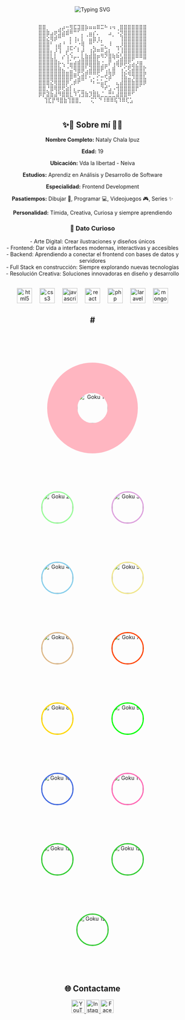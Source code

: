 <div align="center">
  <img src="https://readme-typing-svg.herokuapp.com?font=Fira+Code&size=32&duration=2800&pause=2000&color=38BDF8&center=true&vCenter=true&width=940&lines=Me+presento%2C+mi+nombre+es+Nataly;Un+gusto+en+conocerlos" alt="Typing SVG" />
</div>

</div>

</div>

<br> 
<div align="center">

  <pre>
⣿⣿⡀⠀⠀⣠⡴⢒⣻⣯⣽⣿⡷⠶⠶⠿⠭⠓⠰⠲⢀⣿⣿⣿⣿⣿⣿⣿
⣿⣿⡿⣴⢟⣽⣾⠿⠛⠉⠁⡄⢀⣶⡎⠄⠀⠀⠴⡀⠐⣝⣿⣿⣿⣿⣿⣿
⣿⣿⣮⡻⠟⠉⢀⠀⡇⢸⠆⣇⠀⣶⡿⡸⡄⠀⢀⠀⠀⢸⣿⣿⣿⣿⣿⣿
⣿⣿⣿⠁⢰⣾⠈⢠⡥⡠⡈⢻⠀⠉⣄⠀⣒⣄⠘⠀⢤⢜⣿⣿⣿⣿⣿⣿
⣿⣿⣿⡆⡜⠸⠀⡞⡩⠀⠃⡞⡀⢸⣞⠛⣛⣴⣇⡀⡨⡸⣿⣿⣿⣿⣿⣿
⣿⣿⣿⣧⣇⠀⠎⢸⡘⠖⢂⣧⣿⣿⣿⡟⠙⠊⣿⠻⢛⣵⣿⣿⡿⠛⠛⠿
⣿⣿⣿⣿⣿⡗⢢⠘⣶⣾⣿⣿⡿⣿⣿⣿⣨⣤⠏⢰⢿⡿⢟⣫⣴⣜⣿⡀
⣿⣿⣿⣿⣿⣿⣦⣈⣬⠻⣿⡿⣡⣾⣿⣿⠟⢡⣆⣿⠀⢰⡡⣫⣾⣿⣿⣏
⣿⣿⣿⣿⣿⣿⣿⣿⣿⠿⣣⣾⡏⠍⡉⠕⠤⢞⣽⠋⠀⢸⣯⣙⢻⣿⣿⣏
⣿⣿⣿⣝⢿⣿⣿⡿⢁⡾⠟⠉⠀⠘⠆⠥⣥⡖⠁⠀⣄⣼⣿⣿⣷⣿⣿⡿
⣿⣿⡘⣿⢿⡿⢟⣵⡇⡄⣀⣀⠀⠀⡀⠀⠙⠞⣡⠠⢺⣿⣿⣿⣿⡟⠁⠀
⡿⡟⣽⣷⣼⠻⣿⣿⣇⠹⢡⣻⣷⡹⣿⣧⣈⣀⣛⣃⣼⣿⣿⠿⠋⠀⠀⠀
⢹⣏⡟⠻⣿⣷⢹⣿⣿⡀⠀⠀⢍⠁⠙⠸⠿⠿⢯⠹⠿⢏⣡⠀⠀
  </pre>
</div>


</div>



<h2 align="center">✨🌟 Sobre mí 🌟✨</h2>

<div align="center">

  <p><b>Nombre Completo:</b> Nataly Chala Ipuz</p>
  <p><b>Edad:</b> 19</p>
  <p><b>Ubicación:</b> Vda la libertad - Neiva</p>
  <p><b>Estudios:</b> Aprendiz en Análisis y Desarrollo de Software</p>
  <p><b>Especialidad:</b> Frontend Development</p>
  <p><b>Pasatiempos:</b> Dibujar 🎨, Programar 💻, Videojuegos 🎮, Series ✨</p>
  <p><b>Personalidad:</b> Tímida, Creativa, Curiosa y siempre aprendiendo</p>

  <h3>🚀 Dato Curioso</h3>
  <div align="center">
    - Arte Digital: Crear ilustraciones y diseños únicos <br>
    - Frontend: Dar vida a interfaces modernas, interactivas y accesibles <br>
    - Backend: Aprendiendo a conectar el frontend con bases de datos y servidores <br>
    - Full Stack en construcción: Siempre explorando nuevas tecnologías <br>
    - Resolución Creativa: Soluciones innovadoras en diseño y desarrollo
  </div>
</div>

<!-- Updated tech stack section with better spacing -->
## 

<div align="center">
  <img src="https://cdn.jsdelivr.net/gh/devicons/devicon/icons/html5/html5-original.svg" height="40" alt="html5 logo" />
  <img width="12" />
  <img src="https://cdn.jsdelivr.net/gh/devicons/devicon/icons/css3/css3-original.svg" height="40" alt="css3 logo" />
   <img width="12" />
  <img src="https://cdn.jsdelivr.net/gh/devicons/devicon/icons/javascript/javascript-original.svg" height="40" alt="javascript logo" />
  <img width="12" />
  <img src="https://cdn.jsdelivr.net/gh/devicons/devicon/icons/react/react-original.svg" height="40" alt="react logo" />
  <img width="12" />
   <img src="https://cdn.jsdelivr.net/gh/devicons/devicon/icons/php/php-original.svg" height="40" alt="php logo" />
  <img width="12" />
  <img src="https://cdn.jsdelivr.net/gh/devicons/devicon/icons/laravel/laravel-original.svg" height="40" alt="laravel logo" />
  <img width="12" />
  <img src="https://cdn.jsdelivr.net/gh/devicons/devicon/icons/mongodb/mongodb-original.svg" height="40" alt="mongodb logo" />
</div>



## <h2 align="center"> # </h2>
<div align="center" style="display: flex; justify-content: center; align-items: center; flex-wrap: wrap; gap: 100px; padding: 0 100px; margin: 100px 0;">

  <img src="https://tierragamer.com/wp-content/uploads/2020/06/Goku-Cabello-Dragon-Ball-1.jpg" alt="Goku 1" width="80" height="80" style="border-radius: 50%; border: 80px solid #FFB6C1; object-fit: cover;" />
  <img src="https://tierragamer.com/wp-content/uploads/2020/06/Goku-Cabello-Dragon-Ball-1.jpg" alt="Goku 2" width="80" height="80" style="border-radius: 50%; border: 3px solid #98FB98; object-fit: cover;" />
  <img src="https://tierragamer.com/wp-content/uploads/2020/06/Goku-Cabello-Dragon-Ball-1.jpg" alt="Goku 3" width="80" height="80" style="border-radius: 50%; border: 3px solid #DDA0DD; object-fit: cover;" />
  <img src="https://tierragamer.com/wp-content/uploads/2020/06/Goku-Cabello-Dragon-Ball-1.jpg" alt="Goku 4" width="80" height="80" style="border-radius: 50%; border: 3px solid #87CEEB; object-fit: cover;" />
  <img src="https://tierragamer.com/wp-content/uploads/2020/06/Goku-Cabello-Dragon-Ball-1.jpg" alt="Goku 5" width="80" height="80" style="border-radius: 50%; border: 3px solid #F0E68C; object-fit: cover;" />
  <img src="https://tierragamer.com/wp-content/uploads/2020/06/Goku-Cabello-Dragon-Ball-1.jpg" alt="Goku 6" width="80" height="80" style="border-radius: 50%; border: 3px solid #DEB887; object-fit: cover;" />
  <img src="https://tierragamer.com/wp-content/uploads/2020/06/Goku-Cabello-Dragon-Ball-1.jpg" alt="Goku 7" width="80" height="80" style="border-radius: 50%; border: 3px solid #FF4500; object-fit: cover;" />
  <img src="https://tierragamer.com/wp-content/uploads/2020/06/Goku-Cabello-Dragon-Ball-1.jpg" alt="Goku 8" width="80" height="80" style="border-radius: 50%; border: 3px solid #FFD700; object-fit: cover;" />
  <img src="https://tierragamer.com/wp-content/uploads/2020/06/Goku-Cabello-Dragon-Ball-1.jpg" alt="Goku 9" width="80" height="80" style="border-radius: 50%; border: 3px solid #00FF00; object-fit: cover;" />
  <img src="https://tierragamer.com/wp-content/uploads/2020/06/Goku-Cabello-Dragon-Ball-1.jpg" alt="Goku 10" width="80" height="80" style="border-radius: 50%; border: 3px solid #4169E1; object-fit: cover;" />
  <img src="https://tierragamer.com/wp-content/uploads/2020/06/Goku-Cabello-Dragon-Ball-1.jpg" alt="Goku 11" width="80" height="80" style="border-radius: 50%; border: 3px solid #FF69B4; object-fit: cover;" />
  <img src="https://tierragamer.com/wp-content/uploads/2020/06/Goku-Cabello-Dragon-Ball-1.jpg" alt="Goku 12" width="80" height="80" style="border-radius: 50%; border: 3px solid #32CD32; object-fit: cover;" />
   <img src="https://tierragamer.com/wp-content/uploads/2020/06/Goku-Cabello-Dragon-Ball-1.jpg" alt="Goku 12" width="80" height="80" style="border-radius: 50%; border: 3px solid #32CD32; object-fit: cover;" />
   <img src="https://tierragamer.com/wp-content/uploads/2020/06/Goku-Cabello-Dragon-Ball-1.jpg" alt="Goku 12" width="80" height="80" style="border-radius: 50%; border: 3px solid #32CD32; object-fit: cover;" />
</div>

## <h2 align="center">🌐 Contactame</h2>

<div align="center">
  <a href="https://www.youtube.com/@Natty_uu741" target="_blank">
    <img src="https://img.shields.io/static/v1?message=Youtube&logo=youtube&label=&color=FF0000&logoColor=white&labelColor=&style=for-the-badge" height="35" alt="YouTube" />
  </a>
  <a href="https://www.instagram.com/nattyci_byethost16_?igsh=MTdpYmhhNWdib3Zkbw==" target="_blank">
    <img src="https://img.shields.io/static/v1?message=Instagram&logo=instagram&label=&color=E4405F&logoColor=white&labelColor=&style=for-the-badge" height="35" alt="Instagram" />
  </a>
  <a href="https://www.facebook.com/nataly.chalaipuz.7" target="_blank">
    <img src="https://img.shields.io/static/v1?message=Facebook&logo=facebook&label=&color=1877F2&logoColor=white&labelColor=&style=for-the-badge" height="35" alt="Facebook" />
  </a>
</div>



